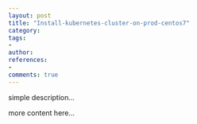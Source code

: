 ```yaml
---
layout: post
title: "Install-kubernetes-cluster-on-prod-centos7"
category: 
tags: 
- 
author: 
references:
- 
comments: true
---
```



simple description...
<!--more-->

more content here...